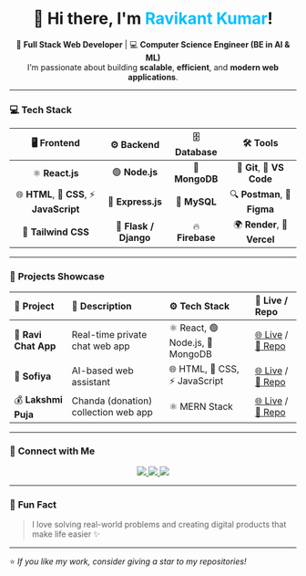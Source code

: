 <h1 align="center">👋 Hi there, I'm <span style="color:#00BFFF;">Ravikant Kumar</span>!</h1>

<p align="center">
🚀 <b>Full Stack Web Developer</b> | 💻 <b>Computer Science Engineer (BE in AI & ML)</b><br>
I’m passionate about building <b>scalable</b>, <b>efficient</b>, and <b>modern web applications</b>.
</p>

---

### 💻 **Tech Stack**

| 🖥️ Frontend | ⚙️ Backend | 🗄️ Database | 🛠️ Tools |
|:-------------:|:-----------:|:-------------:|:----------:|
| ⚛️ **React.js** | 🟢 **Node.js** | 🍃 **MongoDB** | 🧠 **Git**, 🧩 **VS Code** |
| 🌐 **HTML**, 🎨 **CSS**, ⚡ **JavaScript** | 🚀 **Express.js** | 🐬 **MySQL** | 🔍 **Postman**, 🎨 **Figma** |
| 💠 **Tailwind CSS** | 🐍 **Flask / Django** | 🔥 **Firebase** | 🌍 **Render**, 💫 **Vercel** |

---

### 🌟 **Projects Showcase**

| 🧩 Project | 📝 Description | ⚙️ Tech Stack | 🔗 Live / Repo |
|:-----------|:---------------|:---------------|:----------------|
| 💬 **Ravi Chat App** | Real-time private chat web app | ⚛️ React, 🟢 Node.js, 🍃 MongoDB | [🌐 Live](https://ravi-chat-fronted.vercel.app/) / [📁 Repo](https://github.com/Ravipatelai/ravi_chat_fronted) |
| 🤖 **Sofiya** | AI-based web assistant | 🌐 HTML, 🎨 CSS, ⚡ JavaScript | [🌐 Live](https://sofiya-talk-web.vercel.app/) / [📁 Repo](https://github.com/Ravipatelai/Sofiya-talk-web) |
| 💰 **Lakshmi Puja** | Chanda (donation) collection web app | ⚛️ MERN Stack | [🌐 Live](https://lakshmipujafronted.vercel.app/) / [📁 Repo](https://github.com/Ravipatelai/lakshmipujafronted) |

---

### 🤝 **Connect with Me**

<p align="center">
<a href="https://linkedin.com/in/ravikantkumarai" target="_blank">
  <img src="https://img.shields.io/badge/LinkedIn-%230077B5.svg?&style=for-the-badge&logo=linkedin&logoColor=white"/>
</a>
<a href="https://github.com/Ravipatelai" target="_blank">
  <img src="https://img.shields.io/badge/GitHub-%2312100E.svg?&style=for-the-badge&logo=github&logoColor=white"/>
</a>
<a href="mailto:rkpg6331@gmail.com">
  <img src="https://img.shields.io/badge/Gmail-%23EA4335.svg?&style=for-the-badge&logo=gmail&logoColor=white"/>
</a>
</p>

---

### 🌈 **Fun Fact**
> I love solving real-world problems and creating digital products that make life easier ✨

---

⭐ *If you like my work, consider giving a star to my repositories!*
